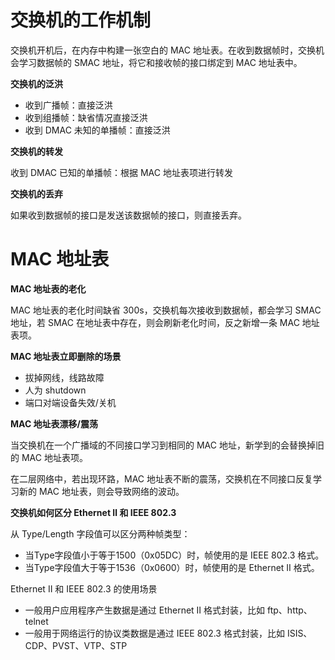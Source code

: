 # 交换机的工作机制
交换机开机后，在内存中构建一张空白的 MAC 地址表。在收到数据帧时，交换机会学习数据帧的 SMAC 地址，将它和接收帧的接口绑定到 MAC 地址表中。

**交换机的泛洪**

- 收到广播帧：直接泛洪
- 收到组播帧：缺省情况直接泛洪
- 收到 DMAC 未知的单播帧：直接泛洪

**交换机的转发**

收到 DMAC 已知的单播帧：根据 MAC 地址表项进行转发

**交换机的丢弃**

如果收到数据帧的接口是发送该数据帧的接口，则直接丢弃。

# MAC 地址表
**MAC 地址表的老化**

MAC 地址表的老化时间缺省 300s，交换机每次接收到数据帧，都会学习 SMAC 地址，若 SMAC 在地址表中存在，则会刷新老化时间，反之新增一条 MAC 地址表项。

**MAC 地址表立即删除的场景**

- 拔掉网线，线路故障
- 人为 shutdown
- 端口对端设备失效/关机

**MAC 地址表漂移/震荡**

当交换机在一个广播域的不同接口学习到相同的 MAC 地址，新学到的会替换掉旧的 MAC 地址表项。

在二层网络中，若出现环路，MAC 地址表不断的震荡，交换机在不同接口反复学习新的 MAC 地址表，则会导致网络的波动。

**交换机如何区分 Ethernet Ⅱ 和 IEEE 802.3**

从 Type/Length 字段值可以区分两种帧类型：

- 当Type字段值小于等于1500（0x05DC）时，帧使用的是 IEEE 802.3 格式。
- 当Type字段值大于等于1536（0x0600）时，帧使用的是 Ethernet II 格式。

Ethernet Ⅱ 和 IEEE 802.3 的使用场景
- 一般用户应用程序产生数据是通过 Ethernet Ⅱ 格式封装，比如 ftp、http、telnet
- 一般用于网络运行的协议类数据是通过 IEEE 802.3 格式封装，比如 ISIS、CDP、PVST、VTP、STP
